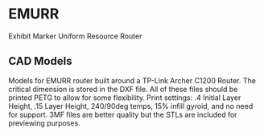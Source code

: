 # EMURR
Exhibit Marker Uniform Resource Router

## CAD Models
Models for EMURR router built around a TP-Link Archer C1200 Router. The critical dimension is stored in the DXF file. All of these files should be printed PETG to allow for some flexibility. Print settings: .4 Initial Layer Height, .15 Layer Height, 240/90deg temps, 15% infill gyroid, and no need for support. 3MF files are better quality but the STLs are included for previewing purposes. 
